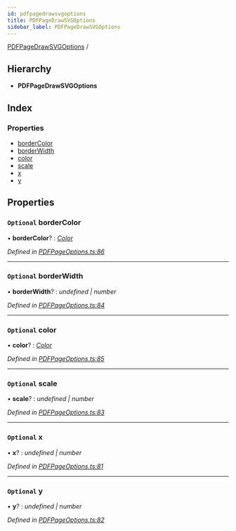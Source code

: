 ```yaml
---
id: pdfpagedrawsvgoptions
title: PDFPageDrawSVGOptions
sidebar_label: PDFPageDrawSVGOptions
---
```


[PDFPageDrawSVGOptions](pdfpagedrawsvgoptions.md) /

## Hierarchy

* **PDFPageDrawSVGOptions**

## Index

### Properties

* [borderColor](pdfpagedrawsvgoptions.md#optional-bordercolor)
* [borderWidth](pdfpagedrawsvgoptions.md#optional-borderwidth)
* [color](pdfpagedrawsvgoptions.md#optional-color)
* [scale](pdfpagedrawsvgoptions.md#optional-scale)
* [x](pdfpagedrawsvgoptions.md#optional-x)
* [y](pdfpagedrawsvgoptions.md#optional-y)

## Properties

### `Optional` borderColor

• **borderColor**? : *[Color](../index.md#color)*

*Defined in [PDFPageOptions.ts:86](https://github.com/Hopding/pdf-lib/blob/f17521b/src/api/PDFPageOptions.ts#L86)*

___

### `Optional` borderWidth

• **borderWidth**? : *undefined | number*

*Defined in [PDFPageOptions.ts:84](https://github.com/Hopding/pdf-lib/blob/f17521b/src/api/PDFPageOptions.ts#L84)*

___

### `Optional` color

• **color**? : *[Color](../index.md#color)*

*Defined in [PDFPageOptions.ts:85](https://github.com/Hopding/pdf-lib/blob/f17521b/src/api/PDFPageOptions.ts#L85)*

___

### `Optional` scale

• **scale**? : *undefined | number*

*Defined in [PDFPageOptions.ts:83](https://github.com/Hopding/pdf-lib/blob/f17521b/src/api/PDFPageOptions.ts#L83)*

___

### `Optional` x

• **x**? : *undefined | number*

*Defined in [PDFPageOptions.ts:81](https://github.com/Hopding/pdf-lib/blob/f17521b/src/api/PDFPageOptions.ts#L81)*

___

### `Optional` y

• **y**? : *undefined | number*

*Defined in [PDFPageOptions.ts:82](https://github.com/Hopding/pdf-lib/blob/f17521b/src/api/PDFPageOptions.ts#L82)*
